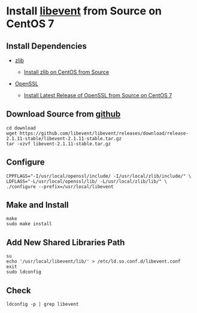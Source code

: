 # Install [libevent](http://libevent.org/) from Source on CentOS 7

## Install Dependencies
* [zlib](https://www.zlib.net/)
   * [Install zlib on CentOS from Source](https://github.com/northbright/Notes/blob/master/zlib/install-zlib-on-centos-from-source.md)

* [OpenSSL](https://www.openssl.org/)
  * [Install Latest Release of OpenSSL from Source on CentOS 7](https://github.com/northbright/Notes/blob/master/openssl/install-latest-openssl-from-source-on-centos.md)

## Download Source from [github](https://github.com/libevent/libevent/releases)

```
cd download
wget https://github.com/libevent/libevent/releases/download/release-2.1.11-stable/libevent-2.1.11-stable.tar.gz
tar -xzvf libevent-2.1.11-stable.tar.gz
```

## Configure

```
CPPFLAGS="-I/usr/local/openssl/include/ -I/usr/local/zlib/include/" \
LDFLAGS="-L/usr/local/openssl/lib/ -L/usr/local/zlib/lib/" \
./configure --prefix=/usr/local/libevent
```

## Make and Install
```
make
sudo make install
``` 

## Add New Shared Libraries Path
```
su
echo '/usr/local/libevent/lib/' > /etc/ld.so.conf.d/libevent.conf
exit
sudo ldconfig
```
        
## Check
```
ldconfig -p | grep libevent
```

